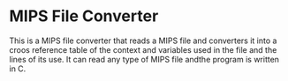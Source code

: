 # MIPS File Converter
This is a MIPS file converter that reads a MIPS file and converters it into a croos reference table of the context and variables 
used in the file and the lines of its use. It can read any type of MIPS file andthe program is written in C.
